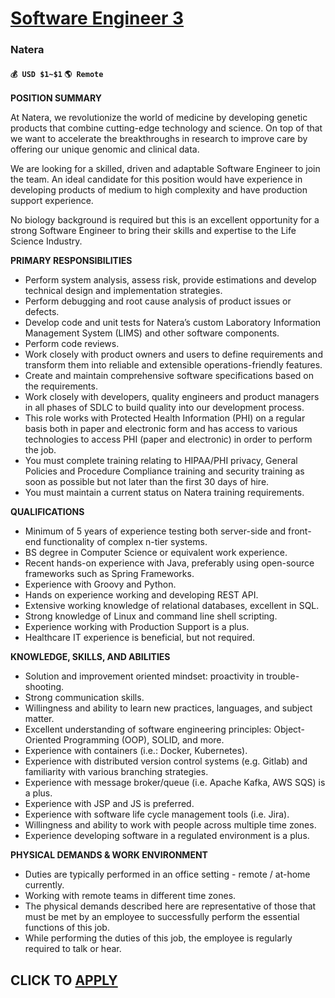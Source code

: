 # [Software Engineer 3](https://www.remotewlb.com/apply/software-engineer-3-117123)  
### Natera  
#### `💰 USD $1~$1` `🌎 Remote`  

**POSITION SUMMARY**  

At Natera, we revolutionize the world of medicine by developing genetic products that combine cutting-edge technology and science. On top of that we want to accelerate the breakthroughs in research to improve care by offering our unique genomic and clinical data.

We are looking for a skilled, driven and adaptable Software Engineer to join the team. An ideal candidate for this position would have experience in developing products of medium to high complexity and have production support experience.

No biology background is required but this is an excellent opportunity for a strong Software Engineer to bring their skills and expertise to the Life Science Industry.

  
**PRIMARY RESPONSIBILITIES**

  * Perform system analysis, assess risk, provide estimations and develop technical design and implementation strategies.
  * Perform debugging and root cause analysis of product issues or defects.
  * Develop code and unit tests for Natera’s custom Laboratory Information Management System (LIMS) and other software components. 
  * Perform code reviews.
  * Work closely with product owners and users to define requirements and transform them into reliable and extensible operations-friendly features.
  * Create and maintain comprehensive software specifications based on the requirements.
  * Work closely with developers, quality engineers and product managers in all phases of SDLC to build quality into our development process.
  * This role works with Protected Health Information (PHI) on a regular basis both in paper and electronic form and has access to various technologies to access PHI (paper and electronic) in order to perform the job. 
  * You must complete training relating to HIPAA/PHI privacy, General Policies and Procedure Compliance training and security training as soon as possible but not later than the first 30 days of hire.
  * You must maintain a current status on Natera training requirements. 

  
**QUALIFICATIONS**

  * Minimum of 5 years of experience testing both server-side and front-end functionality of complex n-tier systems.
  * BS degree in Computer Science or equivalent work experience.
  * Recent hands-on experience with Java, preferably using open-source frameworks such as Spring Frameworks.
  * Experience with Groovy and Python.
  * Hands on experience working and developing REST API.
  * Extensive working knowledge of relational databases, excellent in SQL.
  * Strong knowledge of Linux and command line shell scripting.
  * Experience working with Production Support is a plus.
  * Healthcare IT experience is beneficial, but not required.

  
 **KNOWLEDGE, SKILLS, AND ABILITIES**

  * Solution and improvement oriented mindset: proactivity in trouble-shooting.
  * Strong communication skills.
  * Willingness and ability to learn new practices, languages, and subject matter.
  * Excellent understanding of software engineering principles: Object-Oriented Programming (OOP), SOLID, and more.
  * Experience with containers (i.e.: Docker, Kubernetes).
  * Experience with distributed version control systems (e.g. Gitlab) and familiarity with various branching strategies.
  * Experience with message broker/queue (i.e. Apache Kafka, AWS SQS) is a plus.
  * Experience with JSP and JS is preferred.
  * Experience with software life cycle management tools (i.e. Jira).
  * Willingness and ability to work with people across multiple time zones.
  * Experience developing software in a regulated environment is a plus. 

  
**PHYSICAL DEMANDS & WORK ENVIRONMENT**

  * Duties are typically performed in an office setting - remote / at-home currently.
  * Working with remote teams in different time zones.
  * The physical demands described here are representative of those that must be met by an employee to successfully perform the essential functions of this job.
  * While performing the duties of this job, the employee is regularly required to talk or hear.

  
## CLICK TO [APPLY](https://www.remotewlb.com/apply/software-engineer-3-117123)

